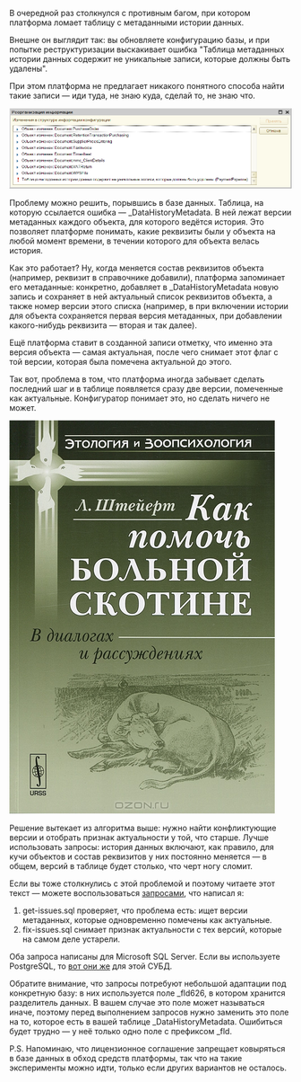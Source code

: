﻿В очередной раз столкнулся с противным багом, при котором платформа ломает таблицу с метаданными истории данных. 

Внешне он выглядит так: вы обновляете конфигурацию базы, и при попытке реструктуризации выскакивает ошибка "Таблица метаданных истории данных cодержит не уникальные записи, которые должны быть удалены". 

При этом платформа не предлагает никакого понятного способа найти такие записи — иди туда, не знаю куда, сделай то, не знаю что.   

![Таблица метаданных истории данных cодержит не уникальные записи, которые должны быть удалены](error.png)

Проблему можно решить, порывшись в базе данных. Таблица, на которую ссылается ошибка — _DataHistoryMetadata. В ней лежат версии метаданных каждого объекта, для которого ведётся история. Это позволяет платформе понимать, какие реквизиты были у объекта на любой момент времени, в течении которого для объекта велась история.

Как это работает? Ну, когда меняется состав реквизитов объекта (например, реквизит в справочнике добавили), платформа запоминает его метаданные: конкретно, добавляет в _DataHistoryMetadata новую запись и сохраняет в ней актуальный список реквизитов объекта, а также номер версии этого списка (например, в при включении истории для объекта сохраняется первая версия метаданных, при добавлении какого-нибудь реквизита — вторая и так далее).

Ещё платформа ставит в созданной записи отметку, что именно эта версия объекта — самая актуальная, после чего снимает этот флаг с той версии, которая была помечена актуальной до этого.

Так вот, проблема в том, что платформа иногда забывает сделать последний шаг и в таблице появляется сразу две версии, помеченные как актуальные. Конфигуратор понимает это, но сделать ничего не может.

![Как помочь больной скотине?](howto.jpeg)

Решение вытекает из алгоритма выше: нужно найти конфликтующие версии и отобрать признак актуальности у той, что старше. Лучше использовать запросы: история данных включают, как правило, для кучи объектов и состав реквизитов у них постоянно меняется — в общем, версий в таблице будет столько, что черт ногу сломит.

Если вы тоже столкнулись с этой проблемой и поэтому читаете этот текст — можете воспользоваться [запросами](https://gist.github.com/vkostyanetsky/6496c67e2b2fd3d064c4cafd16da0b79), что написал я:

1. get-issues.sql проверяет, что проблема есть: ищет версии метаданных, которые одновременно помечены как актуальные.
2. fix-issues.sql снимает признак актуальности с тех версий, которые на самом деле устарели.

Оба запроса написаны для Microsoft SQL Server. Если вы используете PostgreSQL, то [вот они же](https://gist.github.com/vkostyanetsky/75665ce04247e900743604eb386d1889) для этой СУБД.

Обратите внимание, что запросы потребуют небольшой адаптации под конкретную базу: в них используется поле _fld626, в котором хранится разделитель данных. В вашем случае это поле может называться иначе, поэтому перед выполнением запросов нужно заменить это поле на то, которое есть в вашей таблице _DataHistoryMetadata. Ошибиться будет трудно — у неё только одно поле с префиксом _fld.

P.S. Напоминаю, что лицензионное соглашение запрещает ковыряться в базе данных в обход средств платформы, так что на такие эксперименты можно идти, только если других вариантов не осталось.